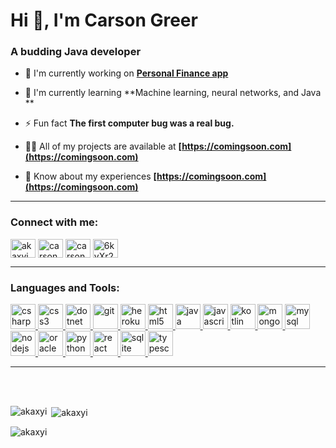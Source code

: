 # Hi 👋, I'm Carson Greer

### A budding Java developer

- 🔭 I'm currently working on **[Personal Finance app](https://github.com/akaxyi/Personal-Finance)**

- 🌱 I'm currently learning **Machine learning, neural networks, and Java **

- ⚡ Fun fact **The first computer bug was a real bug.**

- 👨‍💻 All of my projects are available at **[https://comingsoon.com](https://comingsoon.com)**

- 📄 Know about my experiences **[https://comingsoon.com](https://comingsoon.com)**
***
<h3 align="left">Connect with me:</h3>
<p align="left">
<a href="https://github.com/akaxyi" target="_blank"><img align="center" src="https://raw.githubusercontent.com/rahuldkjain/github-profile-readme-generator/master/src/images/icons/Social/github.svg" alt="akaxyi" height="30" width="40" /></a>
<a href="https://instagram.com/carsongreer_" target="_blank"><img align="center" src="https://raw.githubusercontent.com/rahuldkjain/github-profile-readme-generator/master/src/images/icons/Social/instagram.svg" alt="carsongreer_" height="30" width="40" /></a>
<a href="https://hackerrank.com/carsongreer1" target="_blank"><img align="center" src="https://raw.githubusercontent.com/rahuldkjain/github-profile-readme-generator/master/src/images/icons/Social/hackerrank.svg" alt="carsongreer1" height="30" width="40" /></a>
<a href="https://discord.gg/6kyXr2QuYg" target="_blank"><img align="center" src="https://raw.githubusercontent.com/rahuldkjain/github-profile-readme-generator/master/src/images/icons/Social/discord.svg" alt="6kyXr2QuYg" height="30" width="40" /></a>
</p>

***
<h3 align="left">Languages and Tools:</h3>
<p align="left"> <a href="https://developer.mozilla.org/en-US/docs/Web/csharp" target="_blank" rel="noreferrer"> <img src="https://skillicons.dev/icons?i=cs" alt="csharp" width="40" height="40"/> </a> <a href="https://developer.mozilla.org/en-US/docs/Web/css3" target="_blank" rel="noreferrer"> <img src="https://skillicons.dev/icons?i=css" alt="css3" width="40" height="40"/> </a> <a href="https://developer.mozilla.org/en-US/docs/Web/dotnet" target="_blank" rel="noreferrer"> <img src="https://skillicons.dev/icons?i=dotnet" alt="dotnet" width="40" height="40"/> </a> <a href="https://developer.mozilla.org/en-US/docs/Web/git" target="_blank" rel="noreferrer"> <img src="https://skillicons.dev/icons?i=git" alt="git" width="40" height="40"/> </a> <a href="https://developer.mozilla.org/en-US/docs/Web/heroku" target="_blank" rel="noreferrer"> <img src="https://skillicons.dev/icons?i=heroku" alt="heroku" width="40" height="40"/> </a> <a href="https://developer.mozilla.org/en-US/docs/Web/html5" target="_blank" rel="noreferrer"> <img src="https://skillicons.dev/icons?i=html" alt="html5" width="40" height="40"/> </a> <a href="https://developer.mozilla.org/en-US/docs/Web/java" target="_blank" rel="noreferrer"> <img src="https://skillicons.dev/icons?i=java" alt="java" width="40" height="40"/> </a> <a href="https://developer.mozilla.org/en-US/docs/Web/javascript" target="_blank" rel="noreferrer"> <img src="https://skillicons.dev/icons?i=js" alt="javascript" width="40" height="40"/> </a> <a href="https://developer.mozilla.org/en-US/docs/Web/kotlin" target="_blank" rel="noreferrer"> <img src="https://skillicons.dev/icons?i=kotlin" alt="kotlin" width="40" height="40"/> </a> <a href="https://developer.mozilla.org/en-US/docs/Web/mongodb" target="_blank" rel="noreferrer"> <img src="https://skillicons.dev/icons?i=mongodb" alt="mongodb" width="40" height="40"/> </a> <a href="https://developer.mozilla.org/en-US/docs/Web/mysql" target="_blank" rel="noreferrer"> <img src="https://skillicons.dev/icons?i=mysql" alt="mysql" width="40" height="40"/> </a> <a href="https://developer.mozilla.org/en-US/docs/Web/nodejs" target="_blank" rel="noreferrer"> <img src="https://skillicons.dev/icons?i=nodejs" alt="nodejs" width="40" height="40"/> </a> <a href="https://developer.mozilla.org/en-US/docs/Web/oracle" target="_blank" rel="noreferrer"> <img src="https://cdn.jsdelivr.net/gh/devicons/devicon/icons/oracle/oracle-original.svg" alt="oracle" width="40" height="40"/> </a> <a href="https://developer.mozilla.org/en-US/docs/Web/python" target="_blank" rel="noreferrer"> <img src="https://skillicons.dev/icons?i=py" alt="python" width="40" height="40"/> </a> <a href="https://developer.mozilla.org/en-US/docs/Web/react" target="_blank" rel="noreferrer"> <img src="https://skillicons.dev/icons?i=react" alt="react" width="40" height="40"/> </a> <a href="https://developer.mozilla.org/en-US/docs/Web/sqlite" target="_blank" rel="noreferrer"> <img src="https://skillicons.dev/icons?i=sqlite" alt="sqlite" width="40" height="40"/> </a> <a href="https://developer.mozilla.org/en-US/docs/Web/typescript" target="_blank" rel="noreferrer"> <img src="https://skillicons.dev/icons?i=ts" alt="typescript" width="40" height="40"/> </a></p>

***
<br><br>
<p><img align="left" src="https://github-readme-stats.vercel.app/api/top-langs?username=akaxyi&show_icons=true&locale=en&layout=compact" alt="akaxyi" /></p>

<p>&nbsp;<img align="center" src="https://github-readme-stats.vercel.app/api?username=akaxyi&show_icons=true&locale=en" alt="akaxyi" /></p>

<p><img align="center" src="https://github-readme-streak-stats.herokuapp.com/?user=akaxyi&" alt="akaxyi" /></p>
